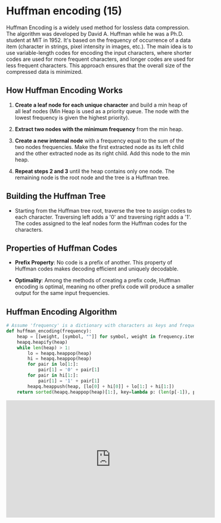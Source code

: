 # Huffman encoding (15)

Huffman Encoding is a widely used method for lossless data compression. The algorithm was developed by David A. Huffman while he was a Ph.D. student at MIT in 1952. It's based on the frequency of occurrence of a data item (character in strings, pixel intensity in images, etc.). The main idea is to use variable-length codes for encoding the input characters, where shorter codes are used for more frequent characters, and longer codes are used for less frequent characters. This approach ensures that the overall size of the compressed data is minimized.

## How Huffman Encoding Works

1. **Create a leaf node for each unique character** and build a min heap of all leaf nodes (Min Heap is used as a priority queue. The node with the lowest frequency is given the highest priority).

2. **Extract two nodes with the minimum frequency** from the min heap.

3. **Create a new internal node** with a frequency equal to the sum of the two nodes frequencies. Make the first extracted node as its left child and the other extracted node as its right child. Add this node to the min heap.

4. **Repeat steps 2 and 3** until the heap contains only one node. The remaining node is the root node and the tree is a Huffman tree.

## Building the Huffman Tree

- Starting from the Huffman tree root, traverse the tree to assign codes to each character. Traversing left adds a '0' and traversing right adds a '1'. The codes assigned to the leaf nodes form the Huffman codes for the characters.

## Properties of Huffman Codes

- **Prefix Property**: No code is a prefix of another. This property of Huffman codes makes decoding efficient and uniquely decodable.

- **Optimality**: Among the methods of creating a prefix code, Huffman encoding is optimal, meaning no other prefix code will produce a smaller output for the same input frequencies.

## Huffman Encoding Algorithm

```python
# Assume 'frequency' is a dictionary with characters as keys and frequencies as values
def huffman_encoding(frequency):
    heap = [[weight, [symbol, ""]] for symbol, weight in frequency.items()]
    heapq.heapify(heap)
    while len(heap) > 1:
        lo = heapq.heappop(heap)
        hi = heapq.heappop(heap)
        for pair in lo[1:]:
            pair[1] = '0' + pair[1]
        for pair in hi[1:]:
            pair[1] = '1' + pair[1]
        heapq.heappush(heap, [lo[0] + hi[0]] + lo[1:] + hi[1:])
    return sorted(heapq.heappop(heap)[1:], key=lambda p: (len(p[-1]), p))
```


<iframe width="560" height="315" src="https://youtu.be/JsTptu56GM8?si=EQ5SY0ikwYeiTSpJ" title="YouTube video player" frameborder="0" allow="accelerometer; autoplay; clipboard-write; encrypted-media; gyroscope; picture-in-picture" allowfullscreen></iframe>
